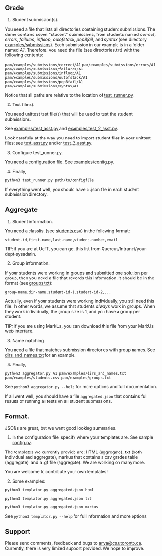 ## Grade

1. Student submission(s).

You need a file that lists all directories containing student
submissions.  The demo contains seven "student" submissions, from
students named *correct*, *errors*, *failures*, *infloop*,
*outofstack*, *pep8fail*, and *syntax* (see directory
[examples/submissions](./examples/submissions)). Each submission in
our example is in a folder named *A1*.  Therefore, you need the file
(see [directories.txt](./examples/directories.txt)) with
the following contents:

`pam/examples/submissions/correct/A1`
`pam/examples/submissions/errors/A1`
`pam/examples/submissions/failures/A1`
`pam/examples/submissions/infloop/A1`
`pam/examples/submissions/outofstack/A1`
`pam/examples/submissions/pep8fail/A1`
`pam/examples/submissions/syntax/A1`

Notice that all paths are relative to the location of [test_runner.py](../test_runner.py).

2. Test file(s).

You need unittest test file(s) that will be used to test the student
submissions.

See [examples/test_asst.py](./examples/test_asst.py) and
    [examples/test_2_asst.py](./examples/test_2_asst.py).

Look carefully at the way you need to import student files in your
unittest files: see [test_asst.py](./examples/test_asst.py) and/or
[test_2_asst.py](./examples/test_2_asst.py).


3. Configure test_runner.py.

You need a configuration file. See [examples/config.py](./examples/config.py).


4. Finally,

`python3 test_runner.py path/to/configfile`

If everything went well, you should have a .json file in each student
submission directory.


## Aggregate


1. Student information.

You need a classlist (see [students.csv](./examples/students.csv)) in
the following format:

`student-id,first-name,last-name,student-number,email`

TIP: if you are at UofT, you can get this list from
Quercus/Intranet/your-dept-sysadmin.

2. Group information.

If your students were working in groups and submitted one solution per
group, then you need a file that records this information. It should
be in the format (see [groups.txt](./examples/groups.txt)):

`group-name,dir-name,student-id-1,student-id-2,...`

Actually, even if your students were working individually, you still
need this file. In other words, we assume that students *always* work
in groups. When they work individually, the group size is 1, and you
have a group per student.

TIP: If you are using MarkUs, you can download this file from your
MarkUs web interface.

3. Name matching.

You need a file that matches submission directories with group
names. See [dirs_and_names.txt](./examples/dirs_and_names.txt) for an
example.

4. Finally,

`python3 aggregator.py A1 pam/examples/dirs_and_names.txt pam/examples/students.csv pam/examples/groups.txt`

See
  `python3 aggregator.py --help`
for more options and full documentation.

If all went well, you should have a file `aggregated.json` that contains
full results of running all tests on all student submissions.


##  Format.

JSONs are great, but we want good looking summaries.

1. In the configuration file, specify where your templates are. See
sample [config.py](./examples/config.py).

The templates we currently provide are: HTML (aggregate), txt (both
individual and aggregate), markus that contains a csv grades table
(aggregate), and a .gf file (aggregate). We are working on many more.

You are welcome to contribute your own templates!

2. Some examples:

`python3 templator.py aggregated.json html`

`python3 templator.py aggregated.json txt`

`python3 templator.py aggregated.json markus`

See 
  `python3 templator.py --help`
for full information and more options.


## Support

Please send comments, feedback and bugs to
[anya@cs.utoronto.ca](mailto:anya@cs.utoronto.ca). Currently, there is
very limited support provided. We hope to improve.
